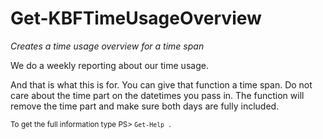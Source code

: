 # Get-KBFTimeUsageOverview

*Creates a time usage overview for a time span*

We do a weekly reporting about our time usage.

And that is what this is for. You can give that
function a time span. Do not care about the time part
on the datetimes you pass in. The function will remove
the time part and make sure both days are fully included.


<small>To get the full information type PS> `Get-Help .`</small>
